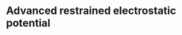 # Advanced restrained electrostatic potential

<!-- REFERENCES -->

[^schauperl2020nonbonded]: Schauperl, M., Nerenberg, P. S., Jang, H., Wang, L. P., Bayly, C. I., Mobley, D. L., & Gilson, M. K. (2020). Non-bonded force field model with advanced restrained electrostatic potential charges (RESP2). *Communications chemistry, 3*(1), 44. DOI: [10.1021/j100142a004](10.1021/j100142a004)
